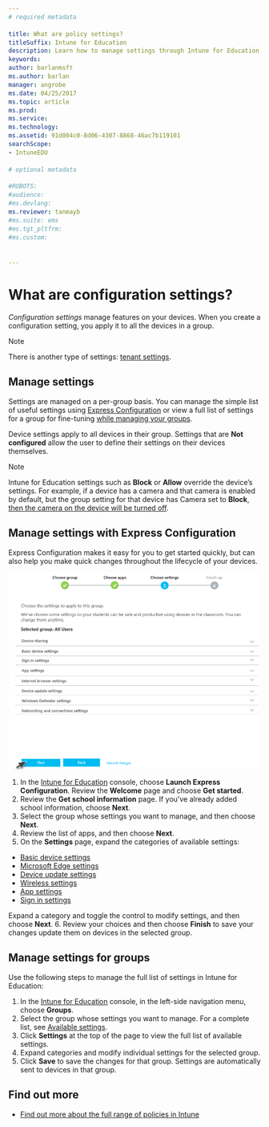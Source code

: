 ```yaml
---
# required metadata

title: What are policy settings?
titleSuffix: Intune for Education
description: Learn how to manage settings through Intune for Education policies.
keywords:
author: barlanmsft
ms.author: barlan
manager: angrobe
ms.date: 04/25/2017
ms.topic: article
ms.prod:
ms.service:
ms.technology:
ms.assetid: 91d004c0-8d06-4307-8868-46ac7b119101
searchScope:
- IntuneEDU

# optional metadata

#ROBOTS:
#audience:
#ms.devlang:
ms.reviewer: tanmayb
#ms.suite: ems
#ms.tgt_pltfrm:
#ms.custom:


---
```


# What are configuration settings?
_Configuration settings_ manage features on your devices. When you create a configuration setting, you apply it to all the devices in a group.

> [!NOTE]
> There is another type of settings: [tenant settings](what-are-tenants).

## Manage settings

Settings are managed on a per-group basis. You can manage the simple list of useful settings using [Express Configuration](what-are-settings.md#manage-settings-in-express-configuration) or view a full list of settings for a group for fine-tuning [while managing your groups](what-are-settings.md#manage-settings-for-groups).

Device settings apply to all devices in their group. Settings that are **Not configured** allow the user to define their settings on their devices themselves.

> [!NOTE]
> Intune for Education settings such as **Block** or **Allow** override the device’s settings. For example, if a device has a camera and that camera is enabled by default, but the group setting for that device has Camera set to **Block**, [then the camera on the device will be turned off](core-concepts.md#what-is-group-inheritance).

## Manage settings with Express Configuration

Express Configuration makes it easy for you to get started quickly, but can also help you make quick changes throughout the lifecycle of your devices.

  ![Express Configuration settings fix](./media/express-config-006-choose-settings.png)

1. In the [Intune for Education](https://intuneeducation.portal.azure.com) console, choose **Launch Express Configuration**. Review the **Welcome** page and choose **Get started**.
2. Review the **Get school information** page. If you've already added school information, choose **Next**.
3. Select the group whose settings you want to manage, and then choose **Next**.
4. Review the list of apps, and then choose **Next**.
5. On the **Settings** page, expand the categories of available settings:
  - [Basic device settings](available-settings.md#basic-device-settings)
  - [Microsoft Edge settings](available-settings.md#microsoft-edge-settings)
  - [Device update settings](available-settings.md#device-update-settings)
  - [Wireless settings](available-settings.md#wireless-settings)
  - [App settings](available-settings.md#app-settings)
  - [Sign in settings](available-settings.md#sign-in-settings)

  Expand a category and toggle the control to modify settings, and then choose **Next**.
6. Review your choices and then choose **Finish** to save your changes update them on devices in the selected group.

## Manage settings for groups

Use the following steps to manage the full list of settings in Intune for Education:
1. In the [Intune for Education](https://intuneeducation.portal.azure.com) console, in the left-side navigation menu, choose **Groups**.
2. Select the group whose settings you want to manage. For a complete list, see [Available settings](what-are-settings.md).
3. Click **Settings** at the top of the page to view the full list of available settings.
4. Expand categories and modify individual settings for the selected group.
5. Click **Save** to save the changes for that group. Settings are automatically sent to devices in that group.

## Find out more

- [Find out more about the full range of policies in Intune](https://docs.microsoft.com/intune/deploy-use/manage-settings-and-features-on-your-devices-with-microsoft-intune-policies)
